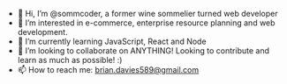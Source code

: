 - 👋 Hi, I’m @sommcoder, a former wine sommelier turned web developer
- 👀 I’m interested in e-commerce, enterprise resource planning and web development.
- 🌱 I’m currently learning JavaScript, React and Node
- 💞️ I’m looking to collaborate on ANYTHING! Looking to contribute and learn as much as possible! :)
- 📫 How to reach me: brian.davies589@gmail.com
